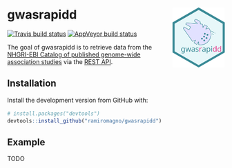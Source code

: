 # gwasrapidd <img src="man/figures/logo.svg" align="right" height=140/>

[![Travis build status](https://travis-ci.org/ramiromagno/gwasrapidd.svg?branch=master)](https://travis-ci.org/ramiromagno/gwasrapidd)
[![AppVeyor build status](https://ci.appveyor.com/api/projects/status/github/ramiromagno/gwasrapidd?branch=master&svg=true)](https://ci.appveyor.com/project/ramiromagno/gwasrapidd)

The goal of gwasrapidd is to retrieve data from the [NHGRI-EBI Catalog of published genome-wide association studies](https://www.ebi.ac.uk/gwas) via the [REST API](https://www.ebi.ac.uk/gwas/docs/api).


## Installation

Install the development version from GitHub with:

``` r
# install.packages("devtools")
devtools::install_github("ramiromagno/gwasrapidd")
```

## Example

TODO

